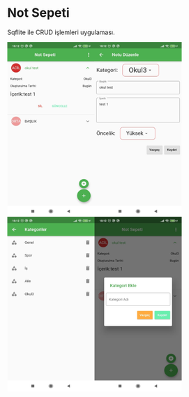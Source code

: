 # Not Sepeti

Sqflite ile CRUD işlemleri uygulaması.


<img align="left" width="200" height="400" src="https://raw.githubusercontent.com/atasoy182/flutter_apps/master/notsepeti/pictures/3.jpeg">
<img align="left" width="200" height="400" src="https://raw.githubusercontent.com/atasoy182/flutter_apps/master/notsepeti/pictures/2.jpeg">
<img align="left" width="200" height="400" src="https://raw.githubusercontent.com/atasoy182/flutter_apps/master/notsepeti/pictures/1.jpeg">
<img align="left" width="200" height="400" src="https://raw.githubusercontent.com/atasoy182/flutter_apps/master/notsepeti/pictures/4.jpeg">

